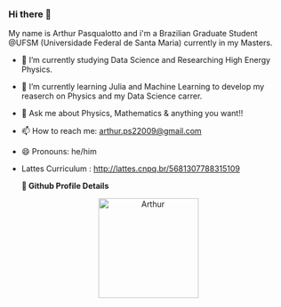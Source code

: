 ### Hi there 👋

My name is Arthur Pasqualotto and i'm a Brazilian Graduate Student @UFSM (Universidade Federal de Santa Maria) currently in my Masters.

- 🔭 I’m currently studying Data Science and Researching High Energy Physics.
- 🌱 I’m currently learning Julia and Machine Learning to develop my reaserch on Physics and my Data Science carrer. 
- 💬 Ask me about Physics, Mathematics & anything you want!! 
- 📫 How to reach me: arthur.ps22009@gmail.com 
- 😄 Pronouns: he/him
- Lattes Curriculum : http://lattes.cnpq.br/5681307788315109

  <summary><b>🔎 Github Profile Details</b></summary>
<p align="center"><img height="180em" src="https://github-profile-summary-cards.vercel.app/api/cards/profile-details?username=arthurto&theme=github_dark" alt="Arthur" align = "center"/></p>

